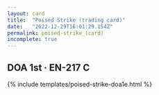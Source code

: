 ```yaml
---
layout: card
title:  "Poised Strike (trading card)"
date:   "2022-12-29T16:01:29.154Z"
permalink: poised-strike_(card)
incomplete: true
---
```


## DOA 1st &middot; EN-217 C

{% include templates/poised-strike-doa1e.html %}
